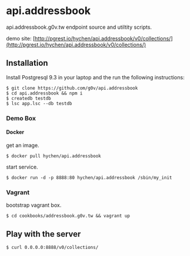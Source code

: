 # api.addressbook

api.addressbook.g0v.tw endpoint source and utiltity scripts.

demo site: [http://pgrest.io/hychen/api.addressbook/v0/collections/](http://pgrest.io/hychen/api.addressbook/v0/collections/)

## Installation 

Install Postgresql 9.3 in your laptop and the run the following instructions:

```
$ git clone https://github.com/g0v/api.addressbook
$ cd api.addressbook && npm i
$ createdb testdb
$ lsc app.lsc --db testdb
```

### Demo Box

#### Docker

get an image.

```
$ docker pull hychen/api.addressbook
```

start service.

```
$ docker run -d -p 8888:80 hychen/api.addressbook /sbin/my_init
```

### Vagrant

bootstrap vagrant box.

```
$ cd cookbooks/addressbook.g0v.tw && vagrant up
```

## Play with the server

```
$ curl 0.0.0.0:8888/v0/collections/
```
